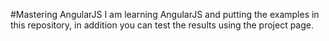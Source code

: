 #Mastering AngularJS
I am learning AngularJS and putting the examples in this repository, in addition
you can test the results using the project page.